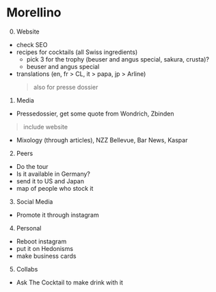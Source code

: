 # Morellino

0. Website
* check SEO
* recipes for cocktails (all Swiss ingredients)
   * pick 3 for the trophy (beuser and angus special, sakura, crusta)?
   * beuser and angus special
* translations (en, fr > CL, it > papa, jp > Arline)
  > also for presse dossier

1. Media
* Pressedossier, get some quote from Wondrich, Zbinden
> include website
* Mixology (through articles), NZZ Bellevue, Bar News, Kaspar

2. Peers
* Do the tour
* Is it available in Germany?
* send it to US and Japan
* map of people who stock it

3. Social Media
* Promote it through instagram

4. Personal
* Reboot instagram
* put it on Hedonisms
* make business cards

5. Collabs
* Ask The Cocktail to make drink with it